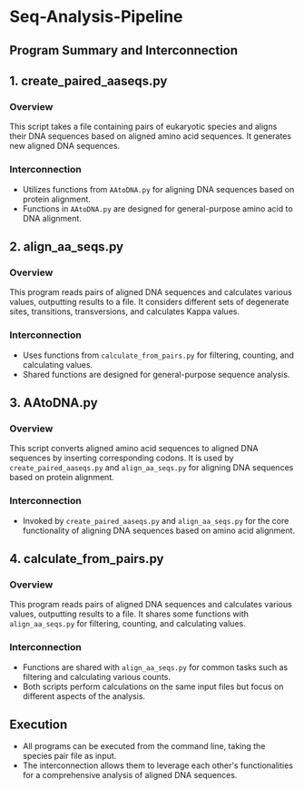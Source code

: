 # Seq-Analysis-Pipeline
## Program Summary and Interconnection

## 1. create_paired_aaseqs.py
### Overview
This script takes a file containing pairs of eukaryotic species and aligns their DNA sequences based on aligned amino acid sequences. It generates new aligned DNA sequences.

### Interconnection
- Utilizes functions from `AAtoDNA.py` for aligning DNA sequences based on protein alignment.
- Functions in `AAtoDNA.py` are designed for general-purpose amino acid to DNA alignment.

## 2. align_aa_seqs.py
### Overview
This program reads pairs of aligned DNA sequences and calculates various values, outputting results to a file. It considers different sets of degenerate sites, transitions, transversions, and calculates Kappa values.

### Interconnection
- Uses functions from `calculate_from_pairs.py` for filtering, counting, and calculating values.
- Shared functions are designed for general-purpose sequence analysis.

## 3. AAtoDNA.py
### Overview
This script converts aligned amino acid sequences to aligned DNA sequences by inserting corresponding codons. It is used by `create_paired_aaseqs.py` and `align_aa_seqs.py` for aligning DNA sequences based on protein alignment.

### Interconnection
- Invoked by `create_paired_aaseqs.py` and `align_aa_seqs.py` for the core functionality of aligning DNA sequences based on amino acid alignment.

## 4. calculate_from_pairs.py
### Overview
This program reads pairs of aligned DNA sequences and calculates various values, outputting results to a file. It shares some functions with `align_aa_seqs.py` for filtering, counting, and calculating values.

### Interconnection
- Functions are shared with `align_aa_seqs.py` for common tasks such as filtering and calculating various counts.
- Both scripts perform calculations on the same input files but focus on different aspects of the analysis.

## Execution
- All programs can be executed from the command line, taking the species pair file as input.
- The interconnection allows them to leverage each other's functionalities for a comprehensive analysis of aligned DNA sequences.

